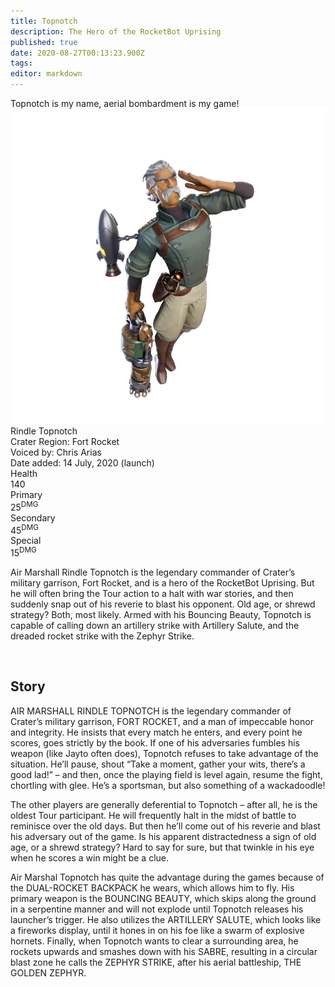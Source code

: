 ```yaml
---
title: Topnotch
description: The Hero of the RocketBot Uprising
published: true
date: 2020-08-27T00:13:23.900Z
tags: 
editor: markdown
---
```


<!-- Begin Character Quote -->
<div class="title-quote">
  Topnotch is my name, aerial bombardment is my game!
</div>
<!-- End Character Quote -->

<!-- Begin Character Info Card -->
<div class="info-card-container">
  <div class="wrapper">
    <div class="info-card">
      <div class="info-card__image info-card__image--topnotch">
        <a class="spotlight" href="/characters/plink/plink_full_model.png">
            <!-- Always use 250x250 thumbnail for img src -->
            <!-- src format /characters/name/name_full_model-thumb.png -->
            <img src="/characters/topnotch/topnotch_full_model.png"/>
          </a>
      </div>
      <div class="info-card__unit-name">Rindle Topnotch</div>
      <div class="info-card__region info-card__level--topnotch">Crater Region: Fort Rocket</div>
      <div class="info-card__voice info-card__level--topnotch">Voiced by: Chris Arias</div>
      <div class="info-card__date info-card__level--topnotch">Date added: 14 July, 2020 (launch)</div>
      <div class="info-card__unit-stats info-card__unit-stats--topnotch clearfix">
        <div class="stat">
          <div class="one-third">
            <div class="stat-name">Health</div>
          </div>
          <div class="two-third">
            <div class="stat-value">140</div>
          </div>
        </div>
        <div class="stat">
          <div class="one-third">
            <div class="stat-name">Primary</div>
          </div>
          <div class="two-third">
            <div class="stat-value">25<sup>DMG</sup></div>
          </div>
        </div>
        <div class="stat">
          <div class="one-third">
            <div class="stat-name">Secondary</div>
          </div>
          <div class="two-third">
            <div class="stat-value">45<sup>DMG</sup></div>
          </div>
        </div>
        <div class="stat no-border">
          <div class="one-third">
            <div class="stat-name">Special</div>
          </div>
          <div class="two-third">
            <div class="stat-value">15<sup>DMG</sup></div>
          </div>
        </div>
      </div>
    </div> <!-- end info-card-->
  </div> <!-- end wrapper -->
</div> <!-- end container --><!-- End of Character Info box -->

<!-- Begin Character Intro -->
<div>
  <p>Air Marshall Rindle Topnotch is the legendary commander of Crater’s military garrison, Fort Rocket, and is a hero of the RocketBot Uprising. But he will often bring the Tour action to a halt with war stories, and then suddenly snap out of his reverie to blast his opponent. Old age, or shrewd strategy? Both, most likely. Armed with his Bouncing Beauty, Topnotch is capable of calling down an artillery strike with Artillery Salute, and the dreaded rocket strike with the Zephyr Strike.</p>
</div>
<!-- End Character Intro -->

<br>

<!-- Begin Character Story -->
<div>
  <h2>Story</h2>
    <p></p>
  <p>AIR MARSHALL RINDLE TOPNOTCH is the legendary commander of Crater’s military garrison, FORT ROCKET, and a man of impeccable honor and integrity. He insists that every match he enters, and every point he scores, goes strictly by the book. If one of his adversaries fumbles his weapon (like Jayto often does), Topnotch refuses to take advantage of the situation. He’ll pause, shout “Take a moment, gather your wits, there’s a good lad!” – and then, once the playing field is level again, resume the fight, chortling with glee. He’s a sportsman, but also something of a wackadoodle!</p>
  <p>The other players are generally deferential to Topnotch – after all, he is the oldest Tour participant. He will frequently halt in the midst of battle to reminisce over the old days. But then he’ll come out of his reverie and blast his adversary out of the game. Is his apparent distractedness a sign of old age, or a shrewd strategy? Hard to say for sure, but that twinkle in his eye when he scores a win might be a clue.
</p>
  <p>Air Marshal Topnotch has quite the advantage during the games because of the DUAL-ROCKET BACKPACK he wears, which allows him to fly. His primary weapon is the BOUNCING BEAUTY, which skips along the ground in a serpentine manner and will not explode until Topnotch releases his launcher’s trigger. He also utilizes the ARTILLERY SALUTE, which looks like a fireworks display, until it hones in on his foe like a swarm of explosive hornets. Finally, when Topnotch wants to clear a surrounding area, he rockets upwards and smashes down with his SABRE, resulting in a circular blast zone he calls the ZEPHYR STRIKE, after his aerial battleship, THE GOLDEN ZEPHYR.

</p>
</div>
<!-- End Character Story -->

<br>

<!-- Begin Gallery -->
<!-- DO NOT TOUCH THE GALLERY, CONTACT SlackingVeteren IF YOU NEED TO CHANGE ANYTHING -->
<!--
<div>
  <h2>Gallery</h2>
  <br>
  <br>
  <div class="carousel slide" id="carouselIndicators" data-ride="carousel" data-interval="0">
    <ol class="carousel-indicators">
      <li class="carousel-indicators-list active" data-target="#carouselIndicators" data-slide-to="0"></li>
      <li class="carousel-indicators-list" data-target="#carouselIndicators" data-slide-to="1"></li>
      <li class="carousel-indicators-list" data-target="#carouselIndicators" data-slide-to="2"></li>
    </ol>
    <div class="carousel-inner">
      <div class="spotlight-group">
        <a class="spotlight carousel-item active" href="/characters/boone/boone_and_granpappy.png">
          <img src="/characters/boone/boone_and_granpappy-thumb.png" height="282px">
          <div class="carousel-caption">
            Boone with Ol' Granpappy
          </div>
        </a>
        <a class="spotlight carousel-item" href="/characters/boone/boone_and_zik.png">
          <img src="/characters/boone/boone_and_zik-thumb.png">
          <div class="carousel-caption">
            Boone and Zik
          </div>
        </a>
        <a class="spotlight carousel-item" href="/characters/boone/boone-outside-outpost.png">
          <img src="/characters/boone/boone-outside-outpost-w500.png">
          <div class="carousel-caption">
            Boone infront of his outpost
          </div>
        </a>
      </div>
    </div>
    <a class="carousel-control-prev" data-target="#carouselIndicators" role="button" data-slide="prev">
      <span class="carousel-control-prev-icon" aria-hidden="true"></span><span class="sr-only">Previous</span>
    </a>
    <a class="carousel-control-next" data-target="#carouselIndicators"
        role="button" data-slide="next">
      <span class="carousel-control-next-icon" aria-hidden="true"></span><span class="sr-only">Next</span>
    </a>
  </div>
</div>
-->
<!-- End Gallary -->